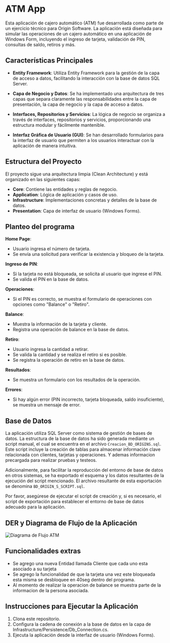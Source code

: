# ATM App

Esta aplicación de cajero automático (ATM) fue desarrollada como parte de un ejercicio técnico para Origin Software. La aplicación está diseñada para simular las operaciones de un cajero automático en una aplicación de Windows Form, incluyendo el ingreso de tarjeta, validación de PIN, consultas de saldo, retiros y más.

## Características Principales

- **Entity Framework**: Utiliza Entity Framework para la gestión de la capa de acceso a datos, facilitando la interacción con la base de datos SQL Server.
  
- **Capa de Negocio y Datos**: Se ha implementado una arquitectura de tres capas que separa claramente las responsabilidades entre la capa de presentación, la capa de negocio y la capa de acceso a datos.

- **Interfaces, Repositorios y Servicios**: La lógica de negocio se organiza a través de interfaces, repositorios y servicios, proporcionando una estructura modular y fácilmente mantenible.

- **Interfaz Gráfica de Usuario (GUI)**: Se han desarrollado formularios para la interfaz de usuario que permiten a los usuarios interactuar con la aplicación de manera intuitiva.

## Estructura del Proyecto

El proyecto sigue una arquitectura limpia (Clean Architecture) y está organizado en las siguientes capas:

- **Core**: Contiene las entidades y reglas de negocio.
- **Application**: Lógica de aplicación y casos de uso.
- **Infrastructure**: Implementaciones concretas y detalles de la base de datos.
- **Presentation**: Capa de interfaz de usuario (Windows Forms).

## Planteo del programa

**Home Page**:
- Usuario ingresa el número de tarjeta.
- Se envía una solicitud para verificar la existencia y bloqueo de la tarjeta.

**Ingreso de PIN**:
- Si la tarjeta no está bloqueada, se solicita al usuario que ingrese el PIN.
- Se valida el PIN en la base de datos.

**Operaciones**:
- Si el PIN es correcto, se muestra el formulario de operaciones con opciones como "Balance" o "Retiro".

**Balance**:
- Muestra la información de la tarjeta y cliente.
- Registra una operación de balance en la base de datos.

**Retiro**:
- Usuario ingresa la cantidad a retirar.
- Se valida la cantidad y se realiza el retiro si es posible.
- Se registra la operación de retiro en la base de datos.

**Resultados**:
- Se muestra un formulario con los resultados de la operación.

**Errores**:
- Si hay algún error (PIN incorrecto, tarjeta bloqueada, saldo insuficiente), se muestra un mensaje de error.

## Base de Datos

La aplicación utiliza SQL Server como sistema de gestión de bases de datos. La estructura de la base de datos ha sido generada mediante un script manual, el cual se encuentra en el archivo `Creacion_BD_ORIGINS.sql`. Este script incluye la creación de tablas para almacenar información clave relacionada con clientes, tarjetas y operaciones. Y ademas informacion precargada para realizar pruebas y testeos.

Adicionalmente, para facilitar la reproducción del entorno de base de datos en otros sistemas, se ha exportado el esquema y los datos resultantes de la ejecución del script mencionado. El archivo resultante de esta exportación se denomina `BD_ORIGIN_S_SCRIPT.sql`.

Por favor, asegúrese de ejecutar el script de creación y, si es necesario, el script de exportación para establecer el entorno de base de datos adecuado para la aplicación.

## DER y Diagrama de Flujo de la Aplicación

![Diagrama de Flujo ATM](https://github.com/chrisbeltignino/ChallengeTrainee_OriginS/assets/51706356/3539798f-2653-4c0c-9ffe-5f98e518071f)

## Funcionalidades extras

- Se agrego una nueva Entidad llamada Cliente que cada uno esta asociado a su tarjeta
- Se agrego la funcionalidad de que la tarjeta una vez este bloqueada esta misma se desbloquee en 40seg dentro del programa.
- Al momento de realizar la operacion de balance se muestra parte de la informacion de la persona asociada.

## Instrucciones para Ejecutar la Aplicación

1. Clona este repositorio.
2. Configura la cadena de conexión a la base de datos en la capa de Infrastructure/Persistence/Db_Connection.cs.
3. Ejecuta la aplicación desde la interfaz de usuario (Windows Forms).
